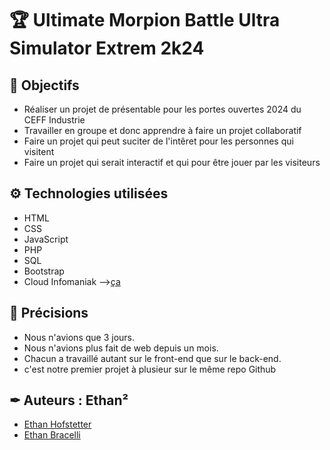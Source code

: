 # 🏆 Ultimate Morpion Battle Ultra Simulator Extrem 2k24

## 🎯 Objectifs
- Réaliser un projet de présentable pour les portes ouvertes 2024 du CEFF Industrie
- Travailler en groupe et donc apprendre à faire un projet collaboratif
- Faire un projet qui peut suciter de l'intêret pour les personnes qui visitent
- Faire un projet qui serait interactif et qui pour être jouer par les visiteurs
## ⚙ Technologies utilisées
- HTML
- CSS
- JavaScript
- PHP
- SQL
- Bootstrap
- Cloud Infomaniak -->[ça](https://www.infomaniak.com/fr/hebergement/serveur-cloud-manage)
## 🔎 Précisions
- Nous n'avions que 3 jours.
- Nous n'avions plus fait de web depuis un mois.
- Chacun a travaillé autant sur le front-end que sur le back-end.
- c'est notre premier projet à plusieur sur le même repo Github
## ✒ Auteurs : Ethan²
- [Ethan Hofstetter](https://github.com/cp-23eth)
- [Ethan Bracelli](https://github.com/Ethan-Bracelli-CEFF)
